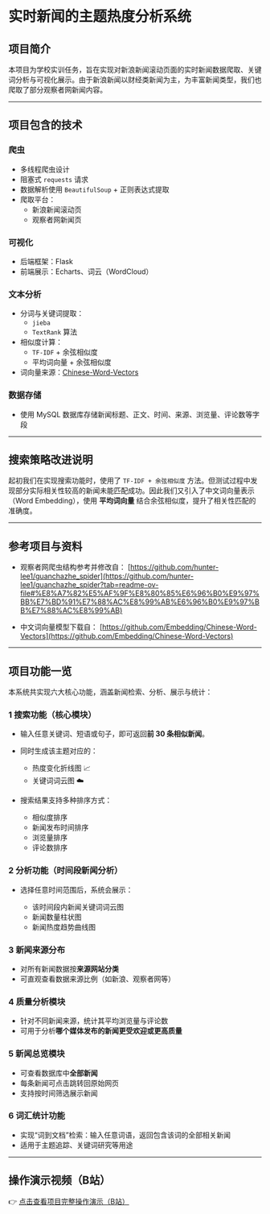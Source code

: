 # 实时新闻的主题热度分析系统

##  项目简介

本项目为学校实训任务，旨在实现对新浪新闻滚动页面的实时新闻数据爬取、关键词分析与可视化展示。由于新浪新闻以财经类新闻为主，为丰富新闻类型，我们也爬取了部分观察者网新闻内容。

---

##  项目包含的技术

###  爬虫
- 多线程爬虫设计
- 阻塞式 `requests` 请求
- 数据解析使用 `BeautifulSoup` + 正则表达式提取
- 爬取平台：
  - 新浪新闻滚动页
  - 观察者网新闻页

###  可视化
- 后端框架：Flask
- 前端展示：Echarts、词云（WordCloud）

###  文本分析
- 分词与关键词提取：
  - `jieba`
  - `TextRank` 算法
- 相似度计算：
  - `TF-IDF` + 余弦相似度
  - 平均词向量 + 余弦相似度
- 词向量来源：[Chinese-Word-Vectors](https://github.com/Embedding/Chinese-Word-Vectors)

###  数据存储
- 使用 MySQL 数据库存储新闻标题、正文、时间、来源、浏览量、评论数等字段

---

##  搜索策略改进说明

起初我们在实现搜索功能时，使用了 `TF-IDF + 余弦相似度` 方法。但测试过程中发现部分实际相关性较高的新闻未能匹配成功。因此我们又引入了中文词向量表示（Word Embedding），使用 **平均词向量** 结合余弦相似度，提升了相关性匹配的准确度。

---

##  参考项目与资料

- 观察者网爬虫结构参考并修改自：
  [https://github.com/hunter-lee1/guanchazhe_spider](https://github.com/hunter-lee1/guanchazhe_spider?tab=readme-ov-file#%E8%A7%82%E5%AF%9F%E8%80%85%E6%96%B0%E9%97%BB%E7%BD%91%E7%88%AC%E8%99%AB%E6%96%B0%E9%97%BB%E7%88%AC%E8%99%AB)

- 中文词向量模型下载自：
  [https://github.com/Embedding/Chinese-Word-Vectors](https://github.com/Embedding/Chinese-Word-Vectors)

---

##  项目功能一览

本系统共实现六大核心功能，涵盖新闻检索、分析、展示与统计：

### 1️ 搜索功能（核心模块）

* 输入任意关键词、短语或句子，即可返回**前 30 条相似新闻**。
* 同时生成该主题对应的：

  * 热度变化折线图 📈
  * 关键词词云图 ☁️
* 搜索结果支持多种排序方式：

  * 相似度排序
  * 新闻发布时间排序
  * 浏览量排序
  * 评论数排序

### 2️ 分析功能（时间段新闻分析）

* 选择任意时间范围后，系统会展示：

  * 该时间段内新闻关键词词云图
  * 新闻数量柱状图
  * 新闻热度趋势曲线图

### 3️ 新闻来源分布

* 对所有新闻数据按**来源网站分类**
* 可直观查看数据来源比例（如新浪、观察者网等）

### 4️ 质量分析模块

* 针对不同新闻来源，统计其平均浏览量与评论数
* 可用于分析**哪个媒体发布的新闻更受欢迎或更高质量**

### 5️ 新闻总览模块

* 可查看数据库中**全部新闻**
* 每条新闻可点击跳转回原始网页
* 支持按时间筛选展示新闻

### 6️ 词汇统计功能

* 实现“词到文档”检索：输入任意词语，返回包含该词的全部相关新闻
* 适用于主题追踪、关键词研究等用途

---

##  操作演示视频（B站）

👉 [点击查看项目完整操作演示（B站）](https://www.bilibili.com/video/BV1hygkzUEqW/)




